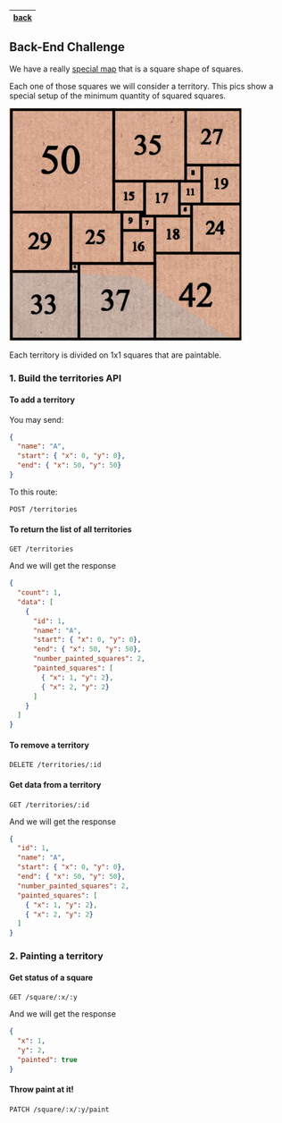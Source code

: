 |[back](https://github.com/vitta-health/hiring-challenge)|
|:---:|

## Back-End Challenge

We have a really [special map](https://en.wikipedia.org/wiki/Squaring_the_square) that is a square shape of squares.
 
Each one of those squares we will consider a territory. This pics show a special setup of the minimum quantity of squared squares.

<img src="map.png" width="416"/>

Each territory is divided on 1x1 squares that are paintable.

### 1. Build the territories API

#### To add a territory

You may send:

```json
{
  "name": "A",
  "start": { "x": 0, "y": 0},
  "end": { "x": 50, "y": 50}
}
```

To this route:

```
POST /territories
```

#### To return the list of all territories

```
GET /territories
```

And we will get the response

```json
{
  "count": 1,
  "data": [
    {
      "id": 1,
      "name": "A",
      "start": { "x": 0, "y": 0},
      "end": { "x": 50, "y": 50},
      "number_painted_squares": 2,
      "painted_squares": [
        { "x": 1, "y": 2},
        { "x": 2, "y": 2}
      ]
    }
  ]
}
```

#### To remove a territory

```
DELETE /territories/:id
```

#### Get data from a territory

```
GET /territories/:id
```

And we will get the response

```json
{
  "id": 1,
  "name": "A",
  "start": { "x": 0, "y": 0},
  "end": { "x": 50, "y": 50},
  "number_painted_squares": 2,
  "painted_squares": [
    { "x": 1, "y": 2},
    { "x": 2, "y": 2}
  ]
}
```

### 2. Painting a territory

#### Get status of a square

```
GET /square/:x/:y
```

And we will get the response

```json
{
  "x": 1,
  "y": 2,
  "painted": true
}
```

#### Throw paint at it!

```
PATCH /square/:x/:y/paint
```